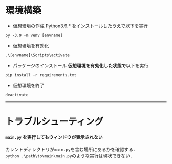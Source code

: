 # 環境構築

- 仮想環境の作成
Python3.9.* をインストールしたうえで以下を実行
```
py -3.9 -m venv [envname]
```

- 仮想環境を有効化

```
.\[envname]\Scripts\activate
```

- パッケージのインストール
  **仮想環境を有効化した状態で**以下を実行

```
pip install -r requirements.txt
```

- 仮想環境を終了

```
deactivate
```

---

# トラブルシューティング
#### `main.py` を実行してもウィンドウが表示されない
カレントディレクトリが`main.py`を含む場所にあるかを確認する．<br>
`python .\path\to\main\main.py`のような実行は現状できない．
